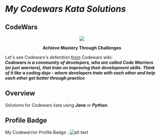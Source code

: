 # *My Codewars Kata Solutions*
## CodeWars
<p align="center">
  <img src="https://www.shareicon.net/data/128x128/2016/11/01/849405_codewars_512x512.png" >
</p>
<p align="center">
  <b>Achieve Mastery Through Challenges</b>
</p>

Let's  see  Codewars's  defenition  <a href="https://github.com/Codewars/codewars.com/wiki/About-Codewars">from</a>  Codewars  wiki:
<br>
<b><i>Codewars is a community of developers, who are called Code Warriors (or just warriors), that train on improving their development skills. Think of it like a coding dojo - where developers train with each other and help each other get better through practice</i></b>
<br>
## Overview
Solutions for Codewars kata using ***Java*** or ***Python***.
## Profile Badge
My Codewarrior Profile Badge : ![alt text](https://www.codewars.com/users/meozz2109/badges/large)
